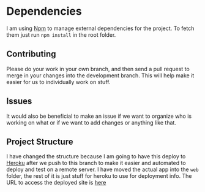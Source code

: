 # Dependencies
I am using [Npm][1] to manage external dependencies for the project.
To fetch them just run `npm install` in the root folder.

## Contributing
Please do your work in your own branch, and then send a pull request to merge in your changes into the development branch. This will help make it easier for us to individually work on stuff.

## Issues
It would also be beneficial to make an issue if we want to organize who is working on what or if we want to add changes or anything like that.

## Project Structure
I have changed the structure because I am going to have this deploy to [Heroku][2] after we push to this branch to make it easier and automated to deploy and test on a remote server.
I have moved the actual app into the `web` folder, the rest of it is just stuff for heroku to use for deployment info.
The URL to access the deployed site is [here][3]

[1]: https://www.npmjs.com/
[2]: http://heroku.com
[3]: https://ontrack-csc360.herokuapp.com
